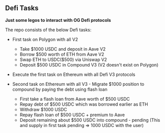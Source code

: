## Defi Tasks

**Just some legos to interact with OG Defi protocols**

The repo consists of the below Defi tasks:

- First task on Polygon with all V2
    - Take $1000 USDC and deposit in Aave V2
    - Borrow $500 worth of ETH from Aave V2
    - Swap ETH to USDC($500) via Uniswap V2
    - Deposit $500 USDC in Compound V3 (V2 doesn't exist on Polygon)

- Execute the first task on Ethereum with all Defi V3 protocols
  
- Second task on Ethereum with all V3 - Migrate $1000 position to compound by paying the debt using flash loan

  - First take a flash loan from Aave worth of $500 USDC
  - Repay debt of $500 USDC which was borrowed earlier as ETH
  - Withdraw $1000 USDC
  - Repay flash loan of $500 USDC + premium to Aave 
  - Deposit remaining about $500 USDC into compound - pending (This and supply in first task pending => 1000 USDC with the user) 
